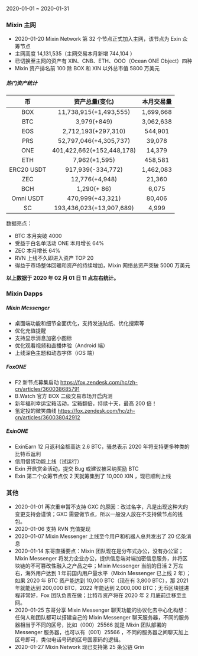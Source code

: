 2020-01-01 ~ 2020-01-31

### Mixin 主网
- 2020-01-20
Mixin Network 第 32 个节点正式加入主网，该节点为 Exin 众筹节点
- 主网高度 14,131,535（主网交易本月新增 744,104 ）
- 已切换至主网的资产有 XIN、CNB、ETH、OOO（Ocean ONE Object）四种
- Mixin 资产排名前 100 除 BOX 和 XIN 以外总市值 5800 万美元
##### 热门资产统计
| 币 | 资产总量(变化) | 本月交易量
| :----: | :----: | :----: |
|  BOX | 11,738,915(+1,493,555) | 1,699,668 |
|  BTC | 3,979(+849) | 3,062,638 |
|  EOS | 2,712,193(+297,310) | 544,901 |
|  PRS | 52,797,046(+4,305,737) | 39,078 |
|  ONE | 401,422,662(+152,448,178) | 14,379 |
|  ETH | 7,962(+1,595) | 458,581 |
| ERC20 USDT |  917,939(-334,772) | 1,462,083  |
| ZEC | 12,776(+4,948) | 21,360 |
| BCH | 1,290(+ 86) | 6,075 |
| Omni USDT | 470,999(+43,321) | 80,406  |
|  SC | 193,436,023(+13,907,689) | 4,999 |

数据亮点：
- BTC 本月突破 4000
- 受益于白名单活动 ONE 本月增长 64%
- ZEC 本月增长 64%
- RVN 上线不久即进入资产 TOP 20
- 得益于市场整体回暖和资产的持续增加，Mixin 网络总资产突破 5000 万美元

**以上数据于 2020 年 02 月 01 日 11 点左右统计。**

### Mixin Dapps

##### Mixin Messenger
- 桌面端功能和细节全面优化，支持发送贴纸、优化搜索等
- 优化充值提醒
- 支持显示消息加密小图标
- 优化观看视频和直播体验（Android 端）
- 上线深色主题和动态字体（iOS 端）

##### FoxONE
- F2 新节点募集启动 https://fox.zendesk.com/hc/zh-cn/articles/360038685791
- B.Watch 官方 BOX 二级交易市场开启内测
- 新年福利幸运宝箱活动，宝箱翻倍，持续十天，最高 200 倍！
- 氢定投的微笑曲线 https://fox.zendesk.com/hc/zh-cn/articles/360038042912

##### ExinONE
- ExinEarn 12 月返利金额高达 2.6 BTC，骚总表示 2020 年将支持更多种类的比特币返利
- 信用借贷功能上线（试运行）
- Exin 开启赏金活动，提交 Bug 或建议被采纳奖励 BTC 
- Exin 第二个众筹节点仅 2 天就筹集到了 10,000 XIN ，现已顺利上线

### 其他
- 2020-01-01
再次重申暂不支持 GXC 的原因：改过名字，凡是出现这种大的变更支持会谨慎；GXC 需要做节点，所以一般没人放在不支持做节点的钱包。
- 2020-01-06
支持 RVN 充值提现
- 2020-01-07
Mixin Messenger 上线至今用户和机器人总共发出了 20 亿条消息
- 2020-01-14
东哥直播要点：Mixin 团队现在是分布式办公，没有办公室；Mixin Messenger 将发力企业办公，提供信息端对端加密信息服务，并将区块链的不可篡改性融入之产品之中；Mixin Messenger 当前的日活 2 万左右，海外用户达到 1 年前国内用户量水平（Mixin Messenger 已上线 2 年）；如果 2020 年 BTC 资产能达到 10,000 BTC（现在有 3,800 BTC），那 2021 年就能达到 200,000 BTC，2022 年能达到 2,000,000 BTC；无币区块链进程非常好，Fox 团队负责在做；比特币资产将在 2020 年 2 月底前迁移至主网。
- 2020-01-25
东哥分享 Mixin Messenger 聊天功能的协议化去中心化构想：任何人和团队都可以搭建自己的 Mixin Messenger 聊天服务器，不同的服务器相当于不同的区号，比如（000）25566 就是 Mixin 团队部署的 Messenger 服务器，也可以有（001）25566  ，不同的服务器之间聊天加上区号即可，类似电话号码的区号国家码的逻辑。
- 2020-01-27
Mixin Network 现已支持第 25 条公链 Grin